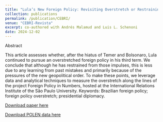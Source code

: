 ```yaml
---
title: "Lula’s New Foreign Policy: Revisiting Overstretch or Restraining after the Sprain?"
collection: publications
permalink: /publication/CEBRI/
venue: "CEBRI-Revista"
excerpt: co-authored with Andrés Malamud and Luis L. Schenoni
date: 2024-12-02
---
```


Abstract

This article assesses whether, after the hiatus of  Temer and Bolsonaro, Lula  continued  to  pursue  an  overstretched  foreign  policy  in  his  third  term.  We  conclude  that  although  he  has  restrained  from  those  impulses,  this  is  less  due  to  any learning from past mistakes and primarily because of  the pressures of  the new geopolitical order. To make these points, we leverage data and analytical techniques to measure the overstretch along the lines of  the project Foreign Policy in Numbers, hosted at the International Relations Institute of  the São Paulo University.
Keywords: Brazilian foreign policy; foreign policy overstretch; presidential diplomacy.


[Download paper here](https://cebri-revista.emnuvens.com.br/revista/article/view/246/364)

[Download POLEN data here](https://sites.usp.br/pen/)
